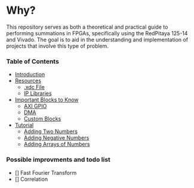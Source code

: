 # Why?
This repository serves as both a theoretical and practical guide to performing summations in FPGAs, specifically using the RedPitaya 125-14 and Vivado. The goal is to aid in the understanding and implementation of projects that involve this type of problem.

### Table of Contents

- [Introduction](wiki/introduction.md)
- [Resources](wiki/resources.md)
  - [.xdc File](wiki/resources.md#xdc-file)
  - [IP Libraries](wiki/resources.md#ip-libraries)
- [Important Blocks to Know](wiki/important-blocks-to-know.md)
  - [AXI GPIO](wiki/important-blocks-to-know.md#axi-gpio)
  - [DMA](wiki/important-blocks-to-know.md#dma)
  - [Custom Blocks](wiki/important-blocks-to-know.md#custom-blocks)
- [Tutorial](wiki/tutorial.md)
  - [Adding Two Numbers](wiki/tutorial.md#adding-two-numbers)
  - [Adding Negative Numbers](wiki/tutorial.md#adding-negative-numbers)
  - [Adding Arrays of Numbers](wiki/tutorial.md#adding-arrays-of-numbers)

### Possible improvments and todo list
- [] Fast Fourier Transform
- [] Correlation 
